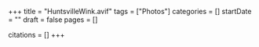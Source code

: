 +++
title = "HuntsvilleWink.avif"
tags = ["Photos"]
categories = []
startDate = ""
draft = false
pages = []

citations = []
+++

